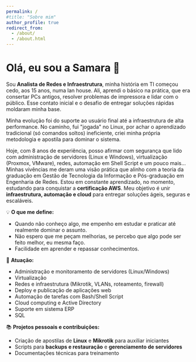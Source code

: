 ```yaml
---
permalink: /
#title: "Sobre mim"
author_profile: true
redirect_from: 
  - /about/
  - /about.html
---
```


# Olá, eu sou a Samara 👋

Sou **Analista de Redes e Infraestrutura**, minha história em TI começou cedo, aos 15 anos, numa lan house. Ali, aprendi o básico na prática, que era consertar PCs antigos, resolver problemas de impressora e lidar com o público. Esse contato inicial e o desafio de entregar soluções rápidas moldaram minha base.

Minha evolução foi do suporte ao usuário final até a infraestrutura de alta performance. No caminho, fui "jogada" no Linux, por achar o aprendizado tradicional (só comandos soltos) ineficiente, criei minha própria metodologia e apostila para dominar o sistema.

Hoje, com 8 anos de experiência, posso afirmar com segurança que lido com administração de servidores (Linux e Windows), virtualização (Proxmox, VMware), redes, automação em Shell Script e um pouco mais... 
Minhas vivências me deram uma visão prática que alinho com a teoria da graduação em Gestão de Tecnologia da Informação e Pós-graduação em Engenharia de Redes.
Estou em constante aprendizado, no momento, estudando para conquistar a **certificação AWS**.  Meu objetivo é unir **infraestrutura, automação e cloud** para entregar soluções ágeis, seguras e escaláveis.


💡 **O que me define:**  
- Quando não conheço algo, me empenho em estudar e praticar até realmente dominar o assunto.  
- Não espero que me peçam melhorias, se percebo que algo pode ser feito melhor, eu mesma faço.  
- Facilidade em aprender e repassar conhecimentos.

🚀 **Atuação:**   
- Administração e monitoramento de servidores (Linux/Windows)  
- Virtualização
- Redes e infraestrutura (Mikrotik, VLANs, roteamento, firewall)  
- Deploy e publicação de aplicações web  
- Automação de tarefas com Bash/Shell Script  
- Cloud computing e Active Directory  
- Suporte em sistema ERP
- SQL

📚 **Projetos pessoais e contribuições:**  
- Criação de apostilas de **Linux** e **Mikrotik** para auxiliar iniciantes  
- Scripts para **backups e restauração** e **gerenciamento de servidores**  
- Documentações técnicas para treinamento  




